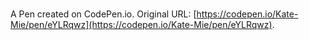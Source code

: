 # 

A Pen created on CodePen.io. Original URL: [https://codepen.io/Kate-Mie/pen/eYLRqwz](https://codepen.io/Kate-Mie/pen/eYLRqwz).

